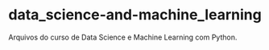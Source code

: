 # data_science-and-machine_learning
 Arquivos do curso de Data Science e Machine Learning com Python.
